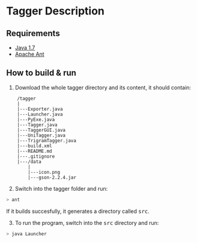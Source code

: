 Tagger Description
====================

Requirements
---------------------
+	[Java 1.7](http://www.java.com/en/download/)
+	[Apache Ant](http://ant.apache.org/bindownload.cgi)

How to build & run
---------------------
1. Download the whole tagger directory and its content, it should contain:
~~~~
    /tagger
    |
    |---Exporter.java
    |---Launcher.java
    |---PyExe.java
    |---Tagger.java
    |---TaggerGUI.java
    |---UniTagger.java
    |---TrigramTagger.java
    |---build.xml
    |---README.md
    |---.gitignore
    |---/data
        |
        |---icon.png
        |---gson-2.2.4.jar
~~~~

2. Switch into the tagger folder and run:
``` bash
> ant
```
If it builds succesfully, it generates a directory called <tt>src</tt>.

3. To run the program, switch into the <tt>src</tt> directory and run:
``` bash
> java Launcher
```
